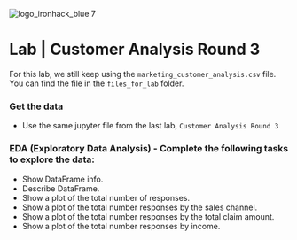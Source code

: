 ![logo_ironhack_blue 7](https://user-images.githubusercontent.com/23629340/40541063-a07a0a8a-601a-11e8-91b5-2f13e4e6b441.png)

# Lab | Customer Analysis Round 3

For this lab, we still keep using the `marketing_customer_analysis.csv` file. You can find the file in the `files_for_lab` folder.

### Get the data

- Use the same jupyter file from the last lab, `Customer Analysis Round 3`

### EDA (Exploratory Data Analysis) - Complete the following tasks to explore the data:

- Show DataFrame info.
- Describe DataFrame.
- Show a plot of the total number of responses.
- Show a plot of the total number responses by the sales channel.
- Show a plot of the total number responses by the total claim amount.
- Show a plot of the total number responses by income.
